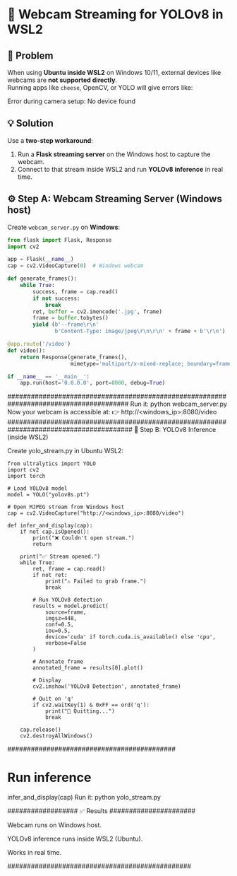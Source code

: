 # 🎥 Webcam Streaming for YOLOv8 in WSL2

## 🚨 Problem
When using **Ubuntu inside WSL2** on Windows 10/11, external devices like webcams are **not supported directly**.  
Running apps like `cheese`, OpenCV, or YOLO will give errors like:

Error during camera setup: No device found



## 💡 Solution
Use a **two-step workaround**:
1. Run a **Flask streaming server** on the Windows host to capture the webcam.
2. Connect to that stream inside WSL2 and run **YOLOv8 inference** in real time.


## ⚙️ Step A: Webcam Streaming Server (Windows host)
Create `webcam_server.py` on **Windows**:

```python
from flask import Flask, Response
import cv2

app = Flask(__name__)
cap = cv2.VideoCapture(0)  # Windows webcam

def generate_frames():
    while True:
        success, frame = cap.read()
        if not success:
            break
        ret, buffer = cv2.imencode('.jpg', frame)
        frame = buffer.tobytes()
        yield (b'--frame\r\n'
               b'Content-Type: image/jpeg\r\n\r\n' + frame + b'\r\n')

@app.route('/video')
def video():
    return Response(generate_frames(),
                    mimetype='multipart/x-mixed-replace; boundary=frame')

if __name__ == '__main__':
    app.run(host='0.0.0.0', port=8080, debug=True)
```
#######################################################################################
Run it:
python webcam_server.py
Now your webcam is accessible at:
👉 http://<windows_ip>:8080/video
########################################################################################
🐧 Step B: YOLOv8 Inference (inside WSL2)

Create yolo_stream.py in Ubuntu WSL2:

```
from ultralytics import YOLO
import cv2
import torch

# Load YOLOv8 model
model = YOLO("yolov8s.pt")

# Open MJPEG stream from Windows host
cap = cv2.VideoCapture("http://<windows_ip>:8080/video")

def infer_and_display(cap):
    if not cap.isOpened():
        print("❌ Couldn't open stream.")
        return

    print("✅ Stream opened.")
    while True:
        ret, frame = cap.read()
        if not ret:
            print("⚠️ Failed to grab frame.")
            break

        # Run YOLOv8 detection
        results = model.predict(
            source=frame,
            imgsz=448,
            conf=0.5,
            iou=0.5,
            device='cuda' if torch.cuda.is_available() else 'cpu',
            verbose=False
        )

        # Annotate frame
        annotated_frame = results[0].plot()

        # Display
        cv2.imshow('YOLOv8 Detection', annotated_frame)

        # Quit on 'q'
        if cv2.waitKey(1) & 0xFF == ord('q'):
            print("🛑 Quitting...")
            break

    cap.release()
    cv2.destroyAllWindows()
```
###########################################
# Run inference
infer_and_display(cap)
Run it:
python yolo_stream.py

################## ✅ Results ######################


Webcam runs on Windows host.

YOLOv8 inference runs inside WSL2 (Ubuntu).

Works in real time.

###############################################
